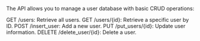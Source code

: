 The API allows you to manage a user database with basic CRUD operations:

GET /users: Retrieve all users.
GET /users/{id}: Retrieve a specific user by ID.
POST /insert_user: Add a new user.
PUT /put_users/{id}: Update user information.
DELETE /delete_user/{id}: Delete a user.

